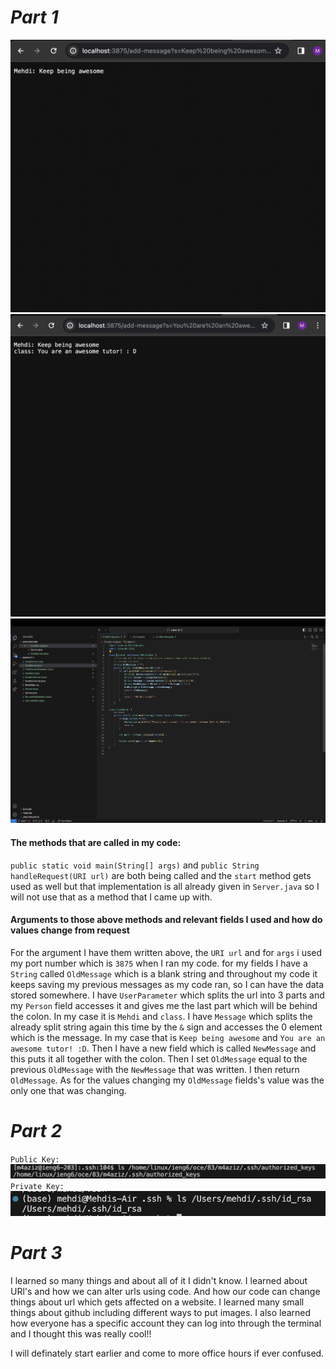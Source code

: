 # _Part 1_
 ![image](oneline)   ![image](twolines)  ![image](Labreport2code)
#### The methods that are called in my code:
`public static void main(String[] args)` and `public String handleRequest(URI url)` are both being called and the `start` method gets used as well but that implementation is all already given in `Server.java` so I will not use that as a method that I came up with.
#### Arguments to those above methods and relevant fields I used and how do values change from request
For the argument I have them written above, the `URI url` and for `args` i used my port number which is `3875` when I ran my code. for my fields I have a `String` called `OldMessage` which is a blank string and throughout my code it keeps saving my previous messages as my code ran, so I can have the data stored somewhere. I have  `UserParameter` which splits the url into 3 parts and my `Person` field accesses it and gives me the last part which will be behind the colon. In my case it is `Mehdi` and `class`. I have `Message` which splits the already split string again this time by the `&` sign and accesses the 0 element which is the message. In my case that is `Keep being awesome` and `You are an awesome tutor! :D`. Then I have a new field which is called `NewMessage` and this puts it all together with the colon. Then I set `OldMessage` equal to the previous `OldMessage` with the `NewMessage` that was written. I then return `OldMessage`. As for the values changing my `OldMessage` fields's value was the only one that was changing.
# _Part 2_
`Public Key:`  ![image](Lab2PublicKey)
`Private Key:` ![image](Lab2PrivateKey)


# _Part 3_ 
I learned so many things and about all of it I didn't know. I learned about URl's and how we can alter urls using code. And how our code can change things about url which gets affected on a website. I learned many small things about github including different ways to put images. I also learned how everyone has a specific account they can log into through the terminal and I thought this was really cool!!

I will definately start earlier and come to more office hours if ever confused.
